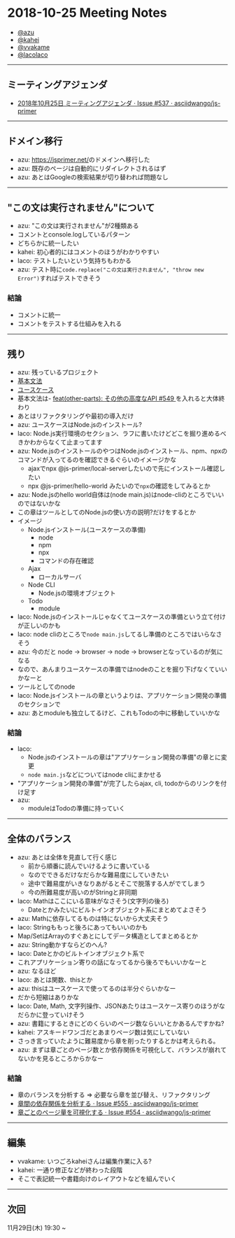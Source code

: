 # 2018-10-25 Meeting Notes

- [@azu](https://github.com/azu)
- [@kahei](https://github.com/kahei)
- [@vvakame](https://github.com/vvakame)
- [@lacolaco](https://github.com/lacolaco)

----

## ミーティングアジェンダ

- [2018年10月25日 ミーティングアジェンダ · Issue #537 · asciidwango/js-primer](https://github.com/asciidwango/js-primer/issues/537)

-----

## ドメイン移行

- azu: <https://jsprimer.net/>のドメインへ移行した
- azu: 既存のページは自動的にリダイレクトされるはず
- azu: あとはGoogleの検索結果が切り替われば問題なし

----

## "この文は実行されません"について

- azu: "この文は実行されません"が2種類ある
- コメントとconsole.logしているパターン
- どちらかに統一したい
- kahei: 初心者的にはコメントのほうがわかりやすい
- laco: テストしたいという気持ちもわかる
- azu: テスト時に`code.replace("この文は実行されません", "throw new Error")`すればテストできそう

### 結論

- コメントに統一
- コメントをテストする仕組みを入れる

----

## 残り

- azu: 残っているプロジェクト
- [基本文法](https://github.com/asciidwango/js-primer/projects/1 "基本文法")
- [ユースケース](https://github.com/asciidwango/js-primer/projects/3 "ユースケース")
- 基本文法は- [ feat(other-parts): その他の高度なAPI #549 ](https://github.com/asciidwango/js-primer/pull/549)を入れると大体終わり
- あとはリファクタリングや最初の導入だけ
- azu: ユースケースはNode.jsのインストール?
- laco:  Node.js実行環境のセクション、ラフに書いたけどどこを掘り進めるべきかわからなくて止まってます
- azu: Node.jsのインストールのやつはNode.jsのインストール、npm、npxのコマンドが入ってるのを確認できるぐらいのイメージかな
    - ajaxでnpx @js-primer/local-serverしたいので先にインストール確認したい
    - npx @js-primer/hello-world みたいので`npx`の確認をしてみるとか
- azu: Node.jsのhello world自体は(node main.js)はnode-cliのところでいいのではないかな
- この章はツールとしてのNode.jsの使い方の説明?だけをするとか
- イメージ
    - Node.jsインストール(ユースケースの準備)
        - node
        - npm
        - npx
        - コマンドの存在確認
    - Ajax
        - ローカルサーバ
    - Node CLI
        - Node.jsの環境オブジェクト
    - Todo
        - module
- laco: Node.jsのインストールじゃなくてユースケースの準備という立て付けが正しいのかも
- laco: node cliのところで`node main.js`してるし準備のところではいらなさそう
- azu: 今のだと node -> browser -> node -> browserとなっているのが気になる
- なので、あんまりユースケースの準備ではnodeのことを掘り下げなくていいかなーと
- ツールとしてのnode
- laco: Node.jsインストールの章というよりは、アプリケーション開発の準備　のセクションで
- azu: あとmoduleも独立してるけど、これもTodoの中に移動していいかな

### 結論

- laco:
    - Node.jsのインストールの章は"アプリケーション開発の準備"の章とに変更
    - `node main.js`などについてはnode cliにまかせる
- "アプリケーション開発の準備"が完了したらajax, cli, todoからのリンクを付け足す
- azu:
    - moduleはTodoの準備に持っていく

----

## 全体のバランス

- azu: あとは全体を見直して行く感じ
    - 前から順番に読んでいけるように書いている
    - なのでできるだけなだらかな難易度にしていきたい
    - 途中で難易度がいきなりあがるとそこで脱落する人がでてしまう
    - 今の所難易度が高いのがStringと非同期
- laco: Mathはここにいる意味がなさそう(文字列の後ろ)
    - Dateとかみたいにビルトインオブジェクト系にまとめてよさそう
- azu: Mathに依存してるものは特にないから大丈夫そう
- laco: Stringももっと後ろにあってもいいのかも
- Map/SetはArrayのすぐあとにしてデータ構造としてまとめるとか
- azu: String動かすならどのへん?
- laco: Dateとかのビルトインオブジェクト系で
- これアプリケーション寄りの話になってるから後ろでもいいかなーと
- azu: なるほど
- laco: あとは関数、thisとか
- azu: thisはユースケースで使ってるのは半分ぐらいかなー
- だから短縮はありかな
- laco: Date, Math, 文字列操作、JSONあたりはユースケース寄りのほうがなだらかに登っていけそう
- azu: 書籍にするときにどのくらいのページ数ならいいとかあるんですかね?
- kahei: アスキードワンゴだとあまりページ数は気にしていない
- さっき言っていたように難易度から章を削ったりするとかは考えられる。
- azu: まずは章ごとのページ数とか依存関係を可視化して、バランスが崩れてないかを見るところからかなー

### 結論

- 章のバランスを分析する => 必要なら章を並び替え、リファクタリング
- [章間の依存関係を分析する · Issue #555 · asciidwango/js-primer](https://github.com/asciidwango/js-primer/issues/555 "章間の依存関係を分析する · Issue #555 · asciidwango/js-primer")
- [章ごとのページ量を可視化する · Issue #554 · asciidwango/js-primer](https://github.com/asciidwango/js-primer/issues/554 "章ごとのページ量を可視化する · Issue #554 · asciidwango/js-primer")

----


## 編集

- vvakame: いつごろkaheiさんは編集作業に入る?
- kahei: 一通り修正などが終わった段階
- そこで表記統一や書籍向けのレイアウトなどを組んでいく

-----

## 次回

11月29日(木) 19:30 ~